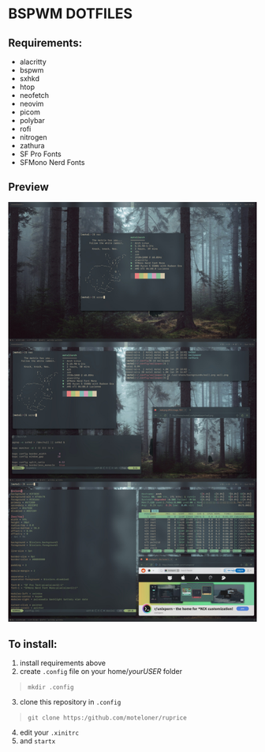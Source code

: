 # BSPWM DOTFILES

## Requirements:
- alacritty
- bspwm
- sxhkd
- htop
- neofetch
- neovim
- picom
- polybar
- rofi
- nitrogen
- zathura
- SF Pro Fonts
- SFMono Nerd Fonts

## Preview
![screenshots](preview.jpg)

## To install:
1. install requirements above
2. create `.config` file on your home/*yourUSER* folder
>`mkdir .config`
3. clone this repository in `.config`
>`git clone https:/github.com/moteloner/ruprice`
4. edit your `.xinitrc`
5. and `startx`
